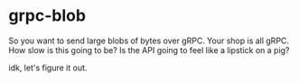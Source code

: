 # grpc-blob

So you want to send large blobs of bytes over gRPC. Your shop is all gRPC. How slow is this going to be? Is the API going to feel like a lipstick on a pig?

idk, let's figure it out.
